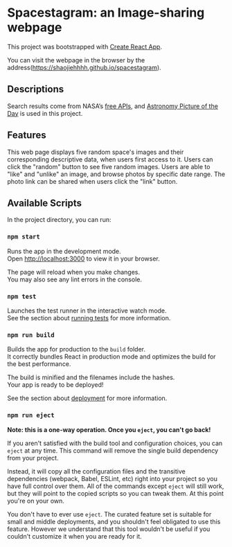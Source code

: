 # Spacestagram: an Image-sharing webpage

This project was bootstrapped with [Create React App](https://github.com/facebook/create-react-app).

You can visit the webpage in the browser by the address(https://shaojiehhhh.github.io/spacestagram).

## Descriptions
Search results come from NASA’s [free APIs](https://api.nasa.gov), and [Astronomy Picture of the Day](https://api.nasa.gov#apod) is used in this project.

## Features
This web page displays five random space's images and their corresponding descriptive data, when users first access to it. Users can click the "random" button to see five random images.
Users are able to "like" and "unlike" an image, and browse photos by specific date range. The photo link can be shared when users click the "link" button.

## Available Scripts

In the project directory, you can run:

### `npm start`

Runs the app in the development mode.\
Open [http://localhost:3000](http://localhost:3000) to view it in your browser.

The page will reload when you make changes.\
You may also see any lint errors in the console.

### `npm test`

Launches the test runner in the interactive watch mode.\
See the section about [running tests](https://facebook.github.io/create-react-app/docs/running-tests) for more information.

### `npm run build`

Builds the app for production to the `build` folder.\
It correctly bundles React in production mode and optimizes the build for the best performance.

The build is minified and the filenames include the hashes.\
Your app is ready to be deployed!

See the section about [deployment](https://facebook.github.io/create-react-app/docs/deployment) for more information.

### `npm run eject`

**Note: this is a one-way operation. Once you `eject`, you can't go back!**

If you aren't satisfied with the build tool and configuration choices, you can `eject` at any time. This command will remove the single build dependency from your project.

Instead, it will copy all the configuration files and the transitive dependencies (webpack, Babel, ESLint, etc) right into your project so you have full control over them. All of the commands except `eject` will still work, but they will point to the copied scripts so you can tweak them. At this point you're on your own.

You don't have to ever use `eject`. The curated feature set is suitable for small and middle deployments, and you shouldn't feel obligated to use this feature. However we understand that this tool wouldn't be useful if you couldn't customize it when you are ready for it.



